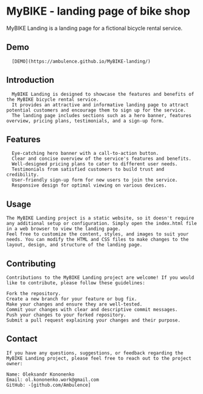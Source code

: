 # MyBIKE - landing page of bike shop
   MyBIKE Landing is a landing page for a fictional bicycle rental service.
   
   ## Demo 
      [DEMO](https://ambulence.github.io/MyBIKE-landing/)
   
   ## Introduction
      MyBIKE Landing is designed to showcase the features and benefits of the MyBIKE bicycle rental service. 
      It provides an attractive and informative landing page to attract potential customers and encourage them to sign up for the service. 
      The landing page includes sections such as a hero banner, features overview, pricing plans, testimonials, and a sign-up form.
   
   ## Features
      Eye-catching hero banner with a call-to-action button.
      Clear and concise overview of the service's features and benefits.
      Well-designed pricing plans to cater to different user needs.
      Testimonials from satisfied customers to build trust and credibility.
      User-friendly sign-up form for new users to join the service.
      Responsive design for optimal viewing on various devices.
    
   ## Usage
    The MyBIKE Landing project is a static website, so it doesn't require any additional setup or configuration. Simply open the index.html file in a web browser to view the landing page.
    Feel free to customize the content, styles, and images to suit your needs. You can modify the HTML and CSS files to make changes to the layout, design, and structure of the landing page.
    
  ## Contributing
    Contributions to the MyBIKE Landing project are welcome! If you would like to contribute, please follow these guidelines:

    Fork the repository.
    Create a new branch for your feature or bug fix.
    Make your changes and ensure they are well-tested.
    Commit your changes with clear and descriptive commit messages.
    Push your changes to your forked repository.
    Submit a pull request explaining your changes and their purpose.
    
  ## Contact
    If you have any questions, suggestions, or feedback regarding the MyBIKE Landing project, please feel free to reach out to the project owner:

    Name: Oleksandr Kononenko
    Email: ol.kononenko.work@gmail.com
    GitHub: -[github.com/Ambulence]

  
